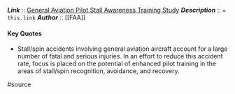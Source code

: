 ***Link***      ::  [General Aviation Pilot Stall Awareness Training Study](http://www.tc.faa.gov/its/worldpac/techrpt/rd77-26.pdf)
***Description***      :: `= this.link`
***Author*** :: [[FAA]]

#### Key Quotes
* Stall/spin accidents involving general aviation aircraft account for a large number of fatal and serious injuries. In an effort to reduce this accident rate, focus is placed on the potential of enhanced pilot training in the areas of stall/spin recognition, avoidance, and recovery.

#source